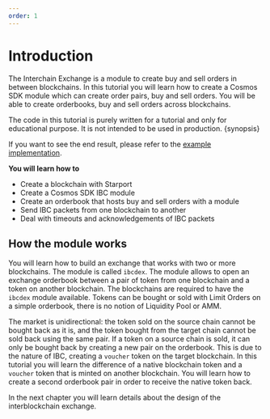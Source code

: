 ```yaml
---
order: 1
---
```


# Introduction

The Interchain Exchange is a module to create buy and sell orders in between blockchains.
In this tutorial you will learn how to create a Cosmos SDK module which can create order pairs, buy and sell orders. You will be able to create orderbooks, buy and sell orders across blockchains.

The code in this tutorial is purely written for a tutorial and only for educational purpose. It is not intended to be used in production.
{synopsis}

If you want to see the end result, please refer to the [example implementation](https://github.com/tendermint/interchange).

**You will learn how to**
- Create a blockchain with Starport
- Create a Cosmos SDK IBC module
- Create an orderbook that hosts buy and sell orders with a module
- Send IBC packets from one blockchain to another
- Deal with timeouts and acknowledgements of IBC packets

## How the module works

You will learn how to build an exchange that works with two or more blockchains. The module is called `ibcdex`.
The module allows to open an exchange orderbook between a pair of token from one blockchain and a token on another blockchain. The blockchains are required to have the `ibcdex` module available.
Tokens can be bought or sold with Limit Orders on a simple orderbook, there is no notion of Liquidity Pool or AMM.

The market is unidirectional: the token sold on the source chain cannot be bought back as it is, and the token bought from the target chain cannot be sold back using the same pair. If a token on a source chain is sold, it can only be bought back by creating a new pair on the orderbook. This is due to the nature of IBC, creating a `voucher` token on the target blockchain. In this tutorial you will learn the difference of a native blockchain token and a `voucher` token that is minted on another blockchain. You will learn how to create a second orderbook pair in order to receive the native token back.

In the next chapter you will learn details about the design of the interblockchain exchange.